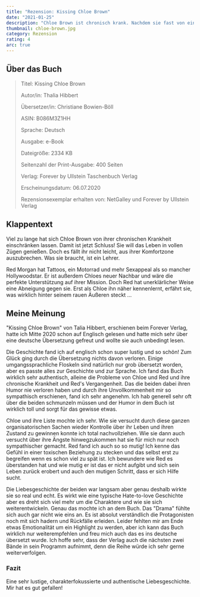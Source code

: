```yaml
---
title: "Rezension: Kissing Chloe Brown"
date: "2021-01-25"
description: "Chloe Brown ist chronisch krank. Nachdem sie fast von einem Auto überfahren wurde, fasst sie den Entschluss, sich von ihren Beschwerden nicht mehr einschränken zu lassen. Sie will das Leben in vollen Zügen genießen – inklusive Kätzchen von Bäumen retten, unfreundlichen Nachbarn Tee in den Briefkasten schütten und auch mal eine unverbindliche Affäre anfangen. Doch Chloe merkt schnell, dass es nicht leicht ist, über den eigenen Schatten zu springen. Was sie braucht, ist ein Lehrer!"
thumbnail: chloe-brown.jpg
category: Rezension
rating: 4
arc: true
---
```


## Über das Buch
> Titel: Kissing Chloe Brown
> 
> Autor/in: Thalia Hibbert
> 
> Übersetzer/in: Christiane Bowien-Böll
> 
> ASIN: B086M3Z1HH
> 
> Sprache: Deutsch
> 
> Ausgabe: e-Book
> 
> Dateigröße: 2334 KB
> 
> Seitenzahl der Print-Ausgabe: 400 Seiten
> 
> Verlag: Forever by Ullstein Taschenbuch Verlag
> 
> Erscheinungsdatum: 06.07.2020
>
> Rezensionsexemplar erhalten von: NetGalley und Forever by Ullstein Verlag

## Klappentext
Viel zu lange hat sich Chloe Brown von ihrer chronischen Krankheit einschränken lassen. Damit ist jetzt Schluss! Sie will das Leben in vollen Zügen genießen. Doch es fällt ihr nicht leicht, aus ihrer Komfortzone auszubrechen. Was sie braucht, ist ein Lehrer. 

Red Morgan hat Tattoos, ein Motorrad und mehr Sexappeal als so mancher Hollywoodstar. Er ist außerdem Chloes neuer Nachbar und wäre die perfekte Unterstützung auf ihrer Mission. Doch Red hat unerklärlicher Weise eine Abneigung gegen sie. Erst als Chloe ihn näher kennenlernt, erfährt sie, was wirklich hinter seinem rauen Äußeren steckt …

## Meine Meinung
"Kissing Chloe Brown" von Talia Hibbert, erschienen beim Forever Verlag, hatte ich Mitte 2020 schon auf Englisch gelesen und hatte mich sehr über eine deutsche Übersetzung gefreut und wollte sie auch unbedingt lesen.

Die Geschichte fand ich auf englisch schon super lustig und so schön! Zum Glück ging durch die Übersetzung nichts davon verloren. Einige umgangssprachliche Floskeln sind natürlich nur grob übersetzt worden, aber es passte alles zur Geschichte und zur Sprache. Ich fand das Buch wirklich sehr authentisch, alleine die Probleme von Chloe und Red und ihre chronische Krankheit und Red's Vergangenheit. Das die beiden dabei ihren Humor nie verloren haben und durch ihre Unvollkommenheit mir so sympathisch erschienen, fand ich sehr angenehm. Ich hab generell sehr oft über die beiden schmunzeln müssen und der Humor in dem Buch ist wirklich toll und sorgt für das gewisse etwas.

Chloe und ihre Liste mochte ich sehr. Wie sie versucht durch diese ganzen organisatorischen Sachen wieder Kontrolle über ihr Leben und ihren Zustand zu gewinnen konnte ich total nachvollziehen. Wie sie dann auch versucht über ihre Ängste hinwegzukommen hat sie für mich nur noch sympathischer gemacht.
Red fand ich auch so so mutig! Ich kenne das Gefühl in einer toxischen Beziehung zu stecken und das selbst erst zu begreifen wenn es schon viel zu spät ist. Ich bewundere wie Red es überstanden hat und wie mutig er ist das er nicht aufgibt und sich sein Leben zurück erobert und auch den mutigen Schritt, dass er sich Hilfe sucht.

Die Liebesgeschichte der beiden war langsam aber genau deshalb wirkte sie so real und echt. Es wirkt wie eine typische Hate-to-love Geschichte aber es dreht sich viel mehr um die Charaktere und wie sie sich weiterentwickeln. Genau das mochte ich an dem Buch. Das "Drama" fühlte sich auch gar nicht wie eins an. Es ist absolut verständlich die Protagonisten noch mit sich hadern und Rückfälle erleiden. Leider fehlten mir am Ende etwas Emotionalität um ein Highlight zu werden, aber ich kann das Buch wirklich nur weiterempfehlen und freu mich auch das es ins deutsche übersetzt wurde. Ich hoffe sehr, dass der Verlag auch die nächsten zwei Bände in sein Programm aufnimmt, denn die Reihe würde ich sehr gerne weiterverfolgen.

### Fazit
Eine sehr lustige, charakterfokussierte und authentische Liebesgeschichte. Mir hat es gut gefallen!
